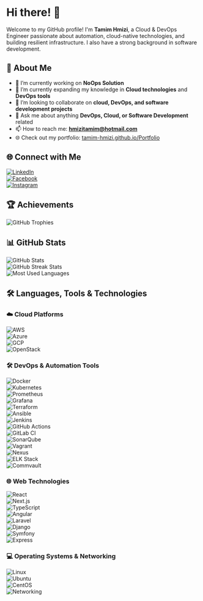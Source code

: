 # Hi there! 👋

Welcome to my GitHub profile! I'm **Tamim Hmizi**, a Cloud & DevOps Engineer passionate about automation, cloud-native technologies, and building resilient infrastructure. I also have a strong background in software development.

## 🚀 About Me

- 🔭 I’m currently working on **NoOps Solution**
- 🌱 I’m currently expanding my knowledge in **Cloud technologies** and **DevOps tools**
- 👯 I’m looking to collaborate on **cloud, DevOps, and software development projects**
- 💬 Ask me about anything **DevOps, Cloud, or Software Development** related
- 📫 How to reach me: **<hmizitamim@hotmail.com>**
- 🌐 Check out my portfolio: [tamim-hmizi.github.io/Portfolio](https://tamim-hmizi.github.io/Portfolio/)

## 🌐 Connect with Me

[![LinkedIn](https://img.shields.io/badge/LinkedIn-0A66C2?style=for-the-badge&logo=linkedin&logoColor=white)](https://www.linkedin.com/in/tamimhmizi/)  
[![Facebook](https://img.shields.io/badge/Facebook-1877F2?style=for-the-badge&logo=facebook&logoColor=white)](https://www.facebook.com/profile.php?id=61566773492798)  
[![Instagram](https://img.shields.io/badge/Instagram-E4405F?style=for-the-badge&logo=instagram&logoColor=white)](https://www.instagram.com/tamim.hmizi/)

## 🏆 Achievements

![GitHub Trophies](https://github-profile-trophy.vercel.app/?username=tamim-hmizi&margin-w=15&theme=radical)

## 📊 GitHub Stats

![GitHub Stats](https://github-readme-stats.vercel.app/api?username=tamim-hmizi&show_icons=true&theme=radical)  
![GitHub Streak Stats](https://github-readme-streak-stats.herokuapp.com/?user=tamim-hmizi&theme=radical)  
![Most Used Languages](https://github-readme-stats.vercel.app/api/top-langs?username=tamim-hmizi&show_icons=true&locale=en&layout=compact&theme=radical)

## 🛠️ Languages, Tools & Technologies

### ☁️ Cloud Platforms

![AWS](https://img.shields.io/badge/AWS-FF9900?style=for-the-badge&logo=amazonaws&logoColor=white)  
![Azure](https://img.shields.io/badge/Azure-0078D4?style=for-the-badge&logo=microsoftazure&logoColor=white)  
![GCP](https://img.shields.io/badge/Google%20Cloud-4285F4?style=for-the-badge&logo=googlecloud&logoColor=white)  
![OpenStack](https://img.shields.io/badge/OpenStack-ED1944?style=for-the-badge&logo=openstack&logoColor=white)  

### 🛠️ DevOps & Automation Tools

![Docker](https://img.shields.io/badge/Docker-2496ED?style=for-the-badge&logo=docker&logoColor=white)  
![Kubernetes](https://img.shields.io/badge/Kubernetes-326CE5?style=for-the-badge&logo=kubernetes&logoColor=white)  
![Prometheus](https://img.shields.io/badge/Prometheus-E6522C?style=for-the-badge&logo=prometheus&logoColor=white)  
![Grafana](https://img.shields.io/badge/Grafana-F46800?style=for-the-badge&logo=grafana&logoColor=white)  
![Terraform](https://img.shields.io/badge/Terraform-7B42BC?style=for-the-badge&logo=terraform&logoColor=white)  
![Ansible](https://img.shields.io/badge/Ansible-EE0000?style=for-the-badge&logo=ansible&logoColor=white)  
![Jenkins](https://img.shields.io/badge/Jenkins-D24939?style=for-the-badge&logo=jenkins&logoColor=white)  
![GitHub Actions](https://img.shields.io/badge/GitHub%20Actions-2088FF?style=for-the-badge&logo=githubactions&logoColor=white)  
![GitLab CI](https://img.shields.io/badge/GitLab%20CI-FC6D26?style=for-the-badge&logo=gitlab&logoColor=white)  
![SonarQube](https://img.shields.io/badge/SonarQube-4E9BCD?style=for-the-badge&logo=sonarqube&logoColor=white)  
![Vagrant](https://img.shields.io/badge/Vagrant-1563FF?style=for-the-badge&logo=vagrant&logoColor=white)  
![Nexus](https://img.shields.io/badge/Nexus-4E73BE?style=for-the-badge&logo=sonatype&logoColor=white)  
![ELK Stack](https://img.shields.io/badge/ELK%20Stack-005571?style=for-the-badge&logo=elastic&logoColor=white)  
![Commvault](https://img.shields.io/badge/Commvault-000000?style=for-the-badge&logo=comvault&logoColor=white)  

### 🌐 Web Technologies

![React](https://img.shields.io/badge/React-61DAFB?style=for-the-badge&logo=react&logoColor=black)  
![Next.js](https://img.shields.io/badge/Next.js-000000?style=for-the-badge&logo=nextdotjs&logoColor=white)  
![TypeScript](https://img.shields.io/badge/TypeScript-3178C6?style=for-the-badge&logo=typescript&logoColor=white)  
![Angular](https://img.shields.io/badge/Angular-DD0031?style=for-the-badge&logo=angular&logoColor=white)  
![Laravel](https://img.shields.io/badge/Laravel-FF2D20?style=for-the-badge&logo=laravel&logoColor=white)  
![Django](https://img.shields.io/badge/Django-092E20?style=for-the-badge&logo=django&logoColor=white)  
![Symfony](https://img.shields.io/badge/Symfony-000000?style=for-the-badge&logo=symfony&logoColor=white)  
![Express](https://img.shields.io/badge/Express-000000?style=for-the-badge&logo=express&logoColor=white)  

### 💻 Operating Systems & Networking

![Linux](https://img.shields.io/badge/Linux-FCC624?style=for-the-badge&logo=linux&logoColor=black)  
![Ubuntu](https://img.shields.io/badge/Ubuntu-E95420?style=for-the-badge&logo=ubuntu&logoColor=white)  
![CentOS](https://img.shields.io/badge/CentOS-262577?style=for-the-badge&logo=centos&logoColor=white)  
![Networking](https://img.shields.io/badge/Networking-0078D6?style=for-the-badge&logo=cisco&logoColor=white)  
